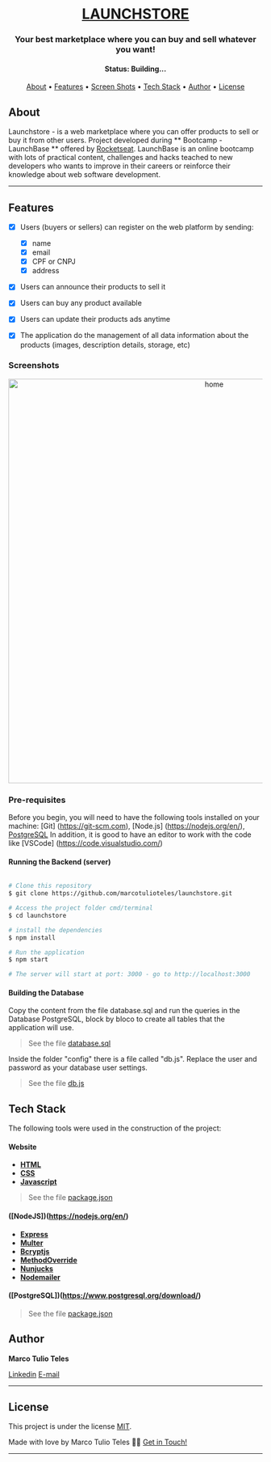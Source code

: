 <!-- <h1 align="center">
    <img alt="Launchstore" title="#Launchstore" src="./assets/banner.png" />
</h1> -->

<h1 align="center">
  <a href="#"> LAUNCHSTORE </a>
</h1>

<h3 align="center">
    Your best marketplace where you can buy and sell whatever you want!
</h3>

<!-- <p align="center">
  <img alt="GitHub language count" src="https://img.shields.io/github/languages/count/tgmarinho/README-ecoleta?color=%2304D361">

  <img alt="Repository size" src="https://img.shields.io/github/repo-size/tgmarinho/README-ecoleta">

  <a href="https://www.twitter.com/tgmarinho/">
    <img alt="Siga no Twitter" src="https://img.shields.io/twitter/url?url=https%3A%2F%2Fgithub.com%2Ftgmarinho%2FREADME-ecoleta">
  </a>
  
  <a href="https://github.com/tgmarinho/README-ecoleta/commits/master">
    <img alt="GitHub last commit" src="https://img.shields.io/github/last-commit/tgmarinho/README-ecoleta">
  </a>
    
   <img alt="License" src="https://img.shields.io/badge/license-MIT-brightgreen">
   <a href="https://github.com/tgmarinho/README-ecoleta/stargazers">
    <img alt="Stargazers" src="https://img.shields.io/github/stars/tgmarinho/README-ecoleta?style=social">
  </a>

  <a href="https://rocketseat.com.br">
    <img alt="made by Rocketseat" src="https://img.shields.io/badge/made%20by-Rocketseat-%237519C1">
  </a>
  
  <a href="https://blog.rocketseat.com.br/">
    <img alt="Stargazers" src="https://img.shields.io/badge/Blog-Rocketseat-%237159c1?style=flat&logo=ghost">
    </a> 
</p> -->

<h4 align="center"> 
	 Status: Building...
</h4>

<p align="center">
 <a href="#about">About</a> •
 <a href="#features">Features</a> •
 <a href="#screenshots">Screen Shots</a> • 
 <a href="#tech-stack">Tech Stack</a> • 
 <a href="#author">Author</a> • 
 <a href="#user-content-license">License</a>

</p>

## About

Launchstore - is a web marketplace where you can offer products to sell or buy it from other users.
Project developed during ** Bootcamp - LaunchBase ** offered by [Rocketseat](https://blog.rocketseat.com.br/primeira-next-level-week/). LaunchBase is an online bootcamp with lots of practical content, challenges and hacks teached to new developers who wants to improve in their careers or reinforce their knowledge about web software development.

---

## Features

- [x] Users (buyers or sellers) can register on the web platform by sending:
   - [x] name
   - [x] email
   - [x] CPF or CNPJ
   - [x] address 

- [x] Users can announce their products to sell it

- [x] Users can buy any product available

- [x] Users can update their products ads anytime

- [x] The application do the management of all data information about the products (images, description details, storage, etc)

### Screenshots

<p align="center" style="display: flex; align-items: flex-start; justify-content: center;">
  <img alt="home" title="home" src="./assets/home.gif" width="800px">
  <!-- <img alt="pizza" title="#pizza" src="./assets/pizza_announcement.png" width="400px">
  <img alt="register" title="#register" src="./assets/register.png" width="400px">
  <img alt="registerForm" title="#registerForm" src="./assets/register_form.png" width="400px"> -->
</p>

### Pre-requisites

Before you begin, you will need to have the following tools installed on your machine:
[Git] (https://git-scm.com), [Node.js] (https://nodejs.org/en/), [PostgreSQL](https://www.postgresql.org/download/)
In addition, it is good to have an editor to work with the code like [VSCode] (https://code.visualstudio.com/)

#### Running the Backend (server)

```bash

# Clone this repository
$ git clone https://github.com/marcotulioteles/launchstore.git

# Access the project folder cmd/terminal
$ cd launchstore

# install the dependencies
$ npm install

# Run the application
$ npm start

# The server will start at port: 3000 - go to http://localhost:3000

```

#### Building the Database

Copy the content from the file database.sql and run the queries in the Database PostgreSQL, block by bloco to create all tables that the application will use.
> See the file  [database.sql](https://github.com/marcotulioteles/launchstore/blob/master/database.sql)

Inside the folder "config" there is a file called "db.js". Replace the user and password as your database user settings.
> See the file  [db.js](https://github.com/marcotulioteles/launchstore/blob/master/src/config/db.js)

## Tech Stack

The following tools were used in the construction of the project:

#### **Website**

-   **[HTML](https://developer.mozilla.org/fr/docs/Web/Guide/HTML/HTML5)**
-   **[CSS](https://www.w3schools.com/css/)**
-   **[Javascript](https://developer.mozilla.org/fr/docs/Web/JavaScript)**

> See the file  [package.json](https://github.com/marcotulioteles/launchstore/blob/master/package.json)

#### ([NodeJS])(https://nodejs.org/en/)

-   **[Express](https://expressjs.com/)**
-   **[Multer](https://github.com/expressjs/multer)**
-   **[Bcryptjs](https://www.npmjs.com/package/bcrypt)**
-   **[MethodOverride](https://www.npmjs.com/package/method-override)**
-   **[Nunjucks](https://www.npmjs.com/package/nunjucks)**
-   **[Nodemailer](https://nodemailer.com/about/)**

#### ([PostgreSQL])(https://www.postgresql.org/download/)

> See the file  [package.json](https://github.com/marcotulioteles/launchstore/blob/master/package.json)

## Author
<p><b>Marco Tulio Teles</b></p>

[Linkedin](https://www.linkedin.com/in/marco-tulio-teles-30019672/) 
[E-mail](mailto:marcotuliocivileng@gmail.com)

---

## License

This project is under the license [MIT](./LICENSE).

Made with love by Marco Tulio Teles 👋🏽 [Get in Touch!](https://www.linkedin.com/in/marco-tulio-teles-30019672/)

---